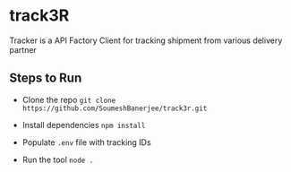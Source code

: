 # track3R

Tracker is a API Factory Client for tracking shipment from various delivery partner


## Steps to Run

- Clone the repo
    `git clone https://github.com/SoumeshBanerjee/track3r.git`
    
- Install dependencies
    `npm install`

- Populate `.env` file with tracking IDs

- Run the tool
    `node .`
